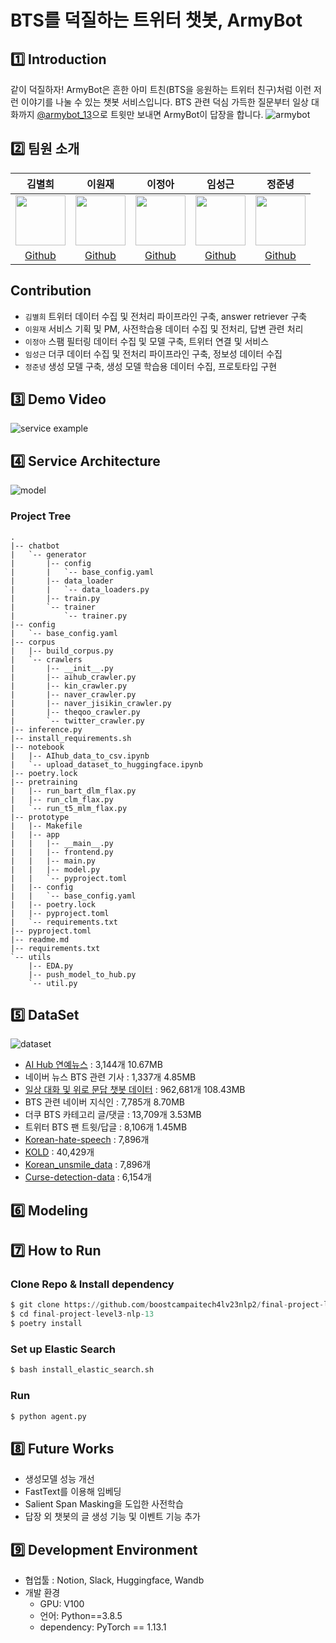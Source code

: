 # BTS를 덕질하는 트위터 챗봇, ArmyBot 

## 1️⃣ Introduction
같이 덕질하자! ArmyBot은 흔한 아미 트친(BTS을 응원하는 트위터 친구)처럼 이런 저런 이야기를 나눌 수 있는 챗봇 서비스입니다. BTS 관련 덕심 가득한 질문부터 일상 대화까지 [@armybot_13](https://twitter.com/armybot_13)으로 트윗만 보내면 ArmyBot이 답장을 합니다.
![armybot](https://user-images.githubusercontent.com/65378914/217187454-b8159fff-7152-4125-9a18-2c0ccf236aeb.png)

## 2️⃣ 팀원 소개

김별희|이원재|이정아|임성근|정준녕|
:-:|:-:|:-:|:-:|:-:
<img src='https://avatars.githubusercontent.com/u/42535803?v=4' height=80 width=80px></img>|<img src='https://avatars.githubusercontent.com/u/61496071?v=4' height=80 width=80px></img>|<img src='https://avatars.githubusercontent.com/u/65378914?v=4' height=80 width=80px></img>|<img src='https://avatars.githubusercontent.com/u/14817039?v=4' height=80 width=80px></img>|<img src='https://avatars.githubusercontent.com/u/51015187?v=4' height=80 width=80px></img>
[Github](https://github.com/kimbyeolhee)|[Github](https://github.com/wjlee-ling)|[Github](https://github.com/jjeongah)|[Github](https://github.com/lim4349)|[Github](https://github.com/ezez-refer)

## Contribution

- `김별희` 트위터 데이터 수집 및 전처리 파이프라인 구축, answer retriever 구축
- `이원재` 서비스 기획 및 PM, 사전학습용 데이터 수집 및 전처리, 답변 관련 처리
- `이정아` 스팸 필터링 데이터 수집 및 모델 구축, 트위터 연결 및 서비스
- `임성근` 더쿠 데이터 수집 및 전처리 파이프라인 구축, 정보성 데이터 수집
- `정준녕` 생성 모델 구축, 생성 모델 학습용 데이터 수집, 프로토타입 구현

## 3️⃣ Demo Video
![service example](https://im.ezgif.com/tmp/ezgif-1-a031a0f781.gif)

## 4️⃣ Service Architecture
![model](https://user-images.githubusercontent.com/65378914/217187792-2f0c2f93-d389-46d9-b361-d8ac7e4434c6.png)
### Project Tree

```
.
|-- chatbot
|   `-- generator
|       |-- config
|       |   `-- base_config.yaml
|       |-- data_loader
|       |   `-- data_loaders.py
|       |-- train.py
|       `-- trainer
|           `-- trainer.py
|-- config
|   `-- base_config.yaml
|-- corpus
|   |-- build_corpus.py
|   `-- crawlers
|       |-- __init__.py
|       |-- aihub_crawler.py
|       |-- kin_crawler.py
|       |-- naver_crawler.py
|       |-- naver_jisikin_crawler.py
|       |-- theqoo_crawler.py
|       `-- twitter_crawler.py
|-- inference.py
|-- install_requirements.sh
|-- notebook
|   |-- AIhub_data_to_csv.ipynb
|   `-- upload_dataset_to_huggingface.ipynb
|-- poetry.lock
|-- pretraining
|   |-- run_bart_dlm_flax.py
|   |-- run_clm_flax.py
|   `-- run_t5_mlm_flax.py
|-- prototype
|   |-- Makefile
|   |-- app
|   |   |-- __main__.py
|   |   |-- frontend.py
|   |   |-- main.py
|   |   |-- model.py
|   |   `-- pyproject.toml
|   |-- config
|   |   `-- base_config.yaml
|   |-- poetry.lock
|   |-- pyproject.toml
|   `-- requirements.txt
|-- pyproject.toml
|-- readme.md
|-- requirements.txt
`-- utils
    |-- EDA.py
    |-- push_model_to_hub.py
    `-- util.py
```

## 5️⃣ DataSet

![dataset](https://user-images.githubusercontent.com/65378914/217187965-e6cf8c16-38af-4392-bdd0-63bcb6f362fb.png)
- [AI Hub 연예뉴스](https://aihub.or.kr/aihubdata/data/view.do?currMenu=115&topMenu=100&aihubDataSe=realm&dataSetSn=625) : 3,144개 10.67MB
- 네이버 뉴스 BTS 관련 기사 : 1,337개 4.85MB
- [일상 대화 및 위로 문답 챗봇 데이터](https://github.com/songys/Chatbot_data) : 962,681개 108.43MB
- BTS 관련 네이버 지식인 : 7,785개 8.70MB
- 더쿠 BTS 카테고리 글/댓글 : 13,709개 3.53MB
- 트위터 BTS 팬 트윗/답글 : 8,106개 1.45MB
- [Korean-hate-speech](https://github.com/kocohub/korean-hate-speech) : 7,896개
- [KOLD](https://github.com/boychaboy/KOLD) : 40,429개
- [Korean_unsmile_data](https://github.com/smilegate-ai/korean_unsmile_dataset) : 7,896개
- [Curse-detection-data](https://github.com/2runo/Curse-detection-data) : 6,154개

## 6️⃣ Modeling

## 7️⃣ How to Run
### Clone Repo & Install dependency

```python
$ git clone https://github.com/boostcampaitech4lv23nlp2/final-project-level3-nlp-13.git
$ cd final-project-level3-nlp-13
$ poetry install
```

### Set up Elastic Search

```python
$ bash install_elastic_search.sh
```

### Run

```python
$ python agent.py
```
## 8️⃣  Future Works
- 생성모델 성능 개선
- FastText를 이용해 임베딩
- Salient Span Masking을 도입한 사전학습
- 답장 외 챗봇의 글 생성 기능 및 이벤트 기능 추가

## 9️⃣ Development Environment

- 협업툴 : Notion, Slack, Huggingface, Wandb
- 개발 환경
    - GPU: V100
    - 언어: Python==3.8.5
    - dependency: PyTorch == 1.13.1
